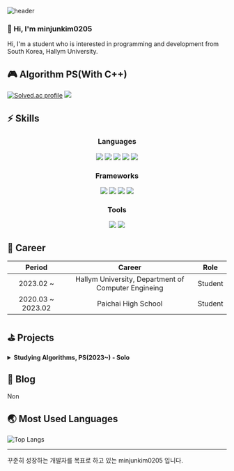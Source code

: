 ![header](https://capsule-render.vercel.app/api?type=soft&color=timeGradient&height=300&section=header&text=Hi!%20I'm%20minjunkim0205&fontSize=70)

### 👋 Hi, I'm minjunkim0205
Hi, I'm a student who is interested in programming and development from South Korea, Hallym University.

## 🎮 Algorithm PS(With C++)
[![Solved.ac profile](http://mazassumnida.wtf/api/v2/generate_badge?boj=minjunkim0205)](https://solved.ac/minjunkim0205) <img src="http://mazandi.herokuapp.com/api?handle=minjunkim0205&theme=dark"/>

## ⚡ Skills
<h3 align="center"><b>Languages</b></h3>
<p align="center">
<img src="https://img.shields.io/badge/C-A8B9CC?style=for-the-badge&logo=c&logoColor=white">
<img src="https://img.shields.io/badge/C++-00599C?style=for-the-badge&logo=c%2B%2B&logoColor=white">
<img src="https://img.shields.io/badge/Python-3776AB?style=for-the-badge&logo=python&logoColor=white">
<img src="https://img.shields.io/badge/JavaScript-F7DF1E?style=for-the-badge&logo=javascript&logoColor=white">
<img src="https://img.shields.io/badge/Html-E34F26?style=for-the-badge&logo=html5&logoColor=white">
</p>

<h3 align="center"><b>Frameworks</b></h3>
<p align="center">
<img src="https://img.shields.io/badge/Clion-000000?style=for-the-badge&logo=clion&logoColor=white">
<img src="https://img.shields.io/badge/IntelliJ-000000?style=for-the-badge&logo=intellijidea&logoColor=white">
<img src="https://img.shields.io/badge/PyCharm-000000?style=for-the-badge&logo=pycharm&logoColor=white">
<img src="https://img.shields.io/badge/WebStorm-000000?style=for-the-badge&logo=webstorm&logoColor=white">
</p>

<h3 align="center"><b>Tools</b></h3>
<p align="center">
<img src="https://img.shields.io/badge/Markdown-000000?style=for-the-badge&logo=markdown&logoColor=white">
<img src="https://img.shields.io/badge/LaTex-008080?style=for-the-badge&logo=latex&logoColor=white">
</p>

## 🚀 Career
|      Period       |                       Career                        |  Role   |
|:-----------------:|:---------------------------------------------------:|:-------:|
|     2023.02 ~     | Hallym University, Department of Computer Engineing | Student |
| 2020.03 ~ 2023.02 |                Paichai High School                  | Student |

## ⛳️ Projects
<details>
<summary> <b> Studying Algorithms, PS(2023~) - Solo </b> </summary>

### 🏬 [Solved Ac](https://solved.ac/profile/minjunkim0205)
- [![Solved.ac mini profile](http://mazassumnida.wtf/api/mini/generate_badge?boj=minjunkim0205)](https://solved.ac/profile/minjunkim0205)
  <img src="https://img.shields.io/badge/C++-00599C?flat-square&logo=c%2B%2B&logoColor=white">
- 1일 1문제 이상 해결
</details>

## 📖 Blog
Non

## 🌏 Most Used Languages
![Top Langs](https://github-readme-stats.vercel.app/api/top-langs/?username=minjunkim0205&layout=compact&theme=dark)

---
꾸준히 성장하는 개발자를 목표로 하고 있는 minjunkim0205 입니다.
